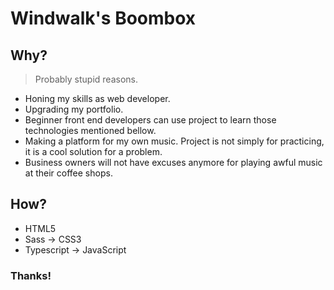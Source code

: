 # Windwalk's Boombox

## Why?

> Probably stupid reasons.

* Honing my skills as web developer.
* Upgrading my portfolio.
* Beginner front end developers can use project to learn those technologies mentioned bellow.
* Making a platform for my own music. Project is not simply for practicing, it is a cool solution for a problem.
* Business owners will not have excuses anymore for playing awful music at their coffee shops.


## How?

* HTML5
* Sass -> CSS3
* Typescript -> JavaScript


### Thanks!